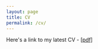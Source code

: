 ```yaml
---
layout: page
title: CV
permalink: /cv/
---
```


Here's a link to my latest CV - [[pdf]](GradResume.pdf)